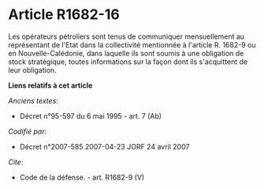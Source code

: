 # Article R1682-16

Les opérateurs pétroliers sont tenus de communiquer mensuellement au représentant de l'Etat dans la collectivité mentionnée à
l'article R. 1682-9 ou en Nouvelle-Calédonie, dans laquelle ils sont soumis à une obligation de stock stratégique, toutes
informations sur la façon dont ils s'acquittent de leur obligation.

**Liens relatifs à cet article**

_Anciens textes_:

  - Décret n°95-597 du 6 mai 1995 - art. 7 (Ab)

_Codifié par_:

  - Décret n°2007-585 2007-04-23 JORF 24 avril 2007

_Cite_:

  - Code de la défense. - art. R1682-9 (V)
